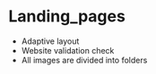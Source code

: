 # Landing_pages

<ul>
  <li>Adaptive layout</li>
  <li>Website validation check</li>
  <li>All images are divided into folders</li>
</ul>

